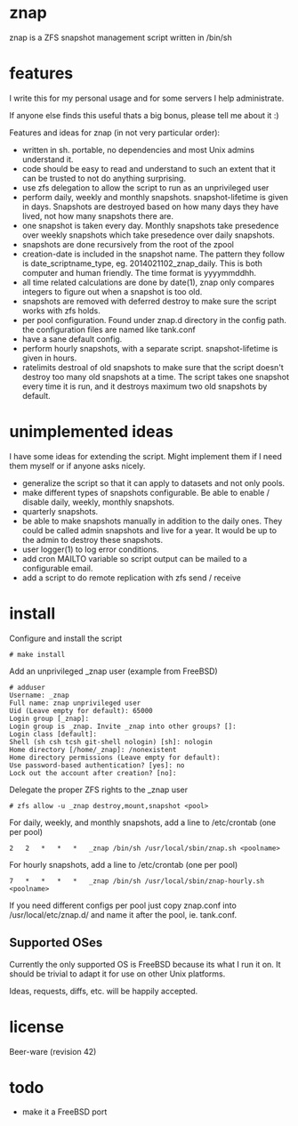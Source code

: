 znap
====
znap is a ZFS snapshot management script written in /bin/sh


features
========
I write this for my personal usage and for some servers I help administrate. 

If anyone else finds this useful thats a big bonus, please tell me about it :) 

Features and ideas for znap (in not very particular order):
- written in sh. portable, no dependencies and most Unix admins understand it.
- code should be easy to read and understand to such an extent that it can be 
  trusted to not do anything surprising.
- use zfs delegation to allow the script to run as an unprivileged user
- perform daily, weekly and monthly snapshots. snapshot-lifetime is given in days. 
  Snapshots are destroyed based on how many days they have lived, not how many 
  snapshots there are.
- one snapshot is taken every day. Monthly snapshots take presedence over weekly 
  snapshots which take presedence over daily snapshots.
- snapshots are done recursively from the root of the zpool
- creation-date is included in the snapshot name. The pattern they follow is 
  date_scriptname_type, eg. 2014021102_znap_daily. This is both computer and 
  human friendly. The time format is yyyymmddhh.
- all time related calculations are done by date(1), znap only compares integers 
  to figure out when a snapshot is too old.
- snapshots are removed with deferred destroy to make sure the script works with 
  zfs holds.
- per pool configuration. Found under znap.d directory in the config path. 
  the configuration files are named like tank.conf
- have a sane default config.
- perform hourly snapshots, with a separate script. snapshot-lifetime is given 
  in hours.
- ratelimits destroal of old snapshots to make sure that the script doesn't 
  destroy too many old snapshots at a time. The script takes one snapshot 
  every time it is run, and it destroys maximum two old snapshots by default.


unimplemented ideas
===================
I have some ideas for extending the script. Might implement them if I need them myself 
or if anyone asks nicely.
- generalize the script so that it can apply to datasets and not only pools.
- make different types of snapshots configurable. Be able to enable / disable daily, 
  weekly, monthly snapshots.
- quarterly snapshots.
- be able to make snapshots manually in addition to the daily ones. They could be 
  called admin snapshots and live for a year. It would be up to the admin to destroy 
  these snapshots.
- user logger(1) to log error conditions.
- add cron MAILTO variable so script output can be mailed to a configurable email.
- add a script to do remote replication with zfs send / receive


install
=======

Configure and install the script
```
# make install
```

Add an unprivileged _znap user (example from FreeBSD)
```
# adduser
Username: _znap
Full name: znap unprivileged user
Uid (Leave empty for default): 65000
Login group [_znap]:
Login group is _znap. Invite _znap into other groups? []:
Login class [default]:
Shell (sh csh tcsh git-shell nologin) [sh]: nologin
Home directory [/home/_znap]: /nonexistent
Home directory permissions (Leave empty for default):
Use password-based authentication? [yes]: no
Lock out the account after creation? [no]:
```

Delegate the proper ZFS rights to the _znap user
```
# zfs allow -u _znap destroy,mount,snapshot <pool> 
```

For daily, weekly, and monthly snapshots, add a line to /etc/crontab (one per pool)
```
2   2   *   *   *   _znap /bin/sh /usr/local/sbin/znap.sh <poolname>
```

For hourly snapshots, add a line to /etc/crontab (one per pool)
```
7   *   *   *   *   _znap /bin/sh /usr/local/sbin/znap-hourly.sh <poolname>
```

If you need different configs per pool just copy znap.conf into 
/usr/local/etc/znap.d/ and name it after the pool, ie. tank.conf.


Supported OSes
--------------
Currently the only supported OS is FreeBSD because its what I run it on. 
It should be trivial to adapt it for use on other Unix platforms.

Ideas, requests, diffs, etc. will be happily accepted.


license
=======
Beer-ware (revision 42)


todo
====
- make it a FreeBSD port
